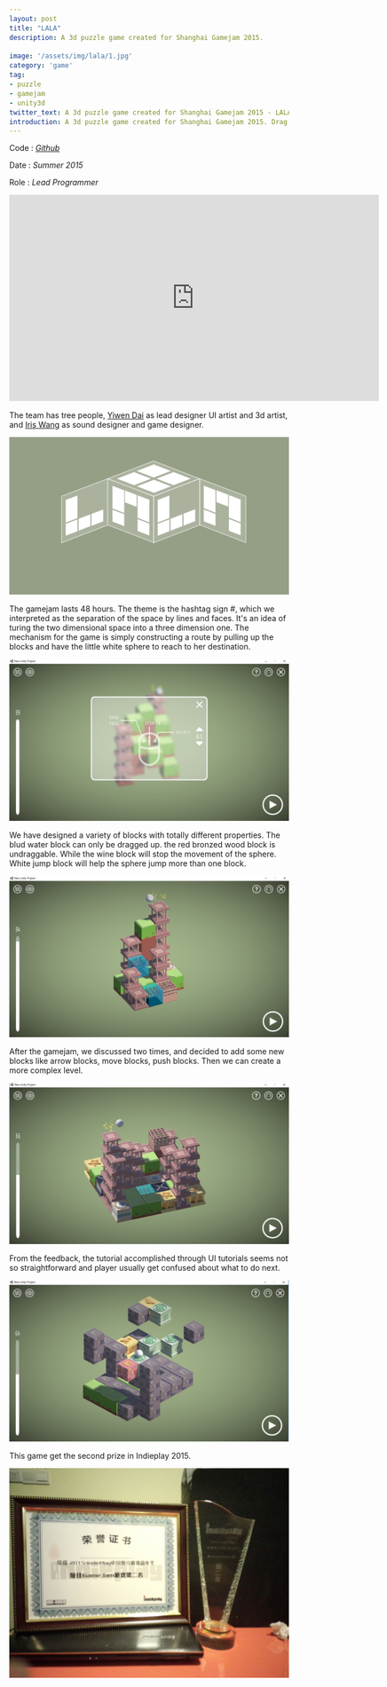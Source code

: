 ```yaml
---
layout: post
title: "LALA"
description: A 3d puzzle game created for Shanghai Gamejam 2015.

image: '/assets/img/lala/1.jpg'
category: 'game'
tag:
- puzzle
- gamejam
- unity3d
twitter_text: A 3d puzzle game created for Shanghai Gamejam 2015 - LALA made by Lind Chen. 
introduction: A 3d puzzle game created for Shanghai Gamejam 2015. Drag block to create a route for the sphere.
---
```


Code : *[Github](https://github.com/cozlind/LALA)*

Date : *Summer 2015*

Role : *Lead Programmer*

<iframe width="666" height="372" src="https://www.youtube.com/embed/kxW3wgC8fQo" frameborder="0" allow="autoplay; encrypted-media" allowfullscreen></iframe>

The team has tree people,  [Yiwen Dai](http://yiwen-dai.com/) as lead designer UI artist and 3d artist, and [Iris Wang](http://isis707.wixsite.com/wangbj) as sound designer and game designer.

![](/assets/img/lala/2.png)

The gamejam lasts 48 hours. The theme is the hashtag sign #, which we interpreted as the separation of the space by lines and faces. It's an idea of turing the two dimensional space into a three dimension one. The mechanism for the game is simply constructing a route by pulling up the blocks and have the little white sphere to reach to her destination. 

![](/assets/img/lala/5.jpg)

We have designed a variety of blocks with totally different properties. The blud water block can only be dragged up. the red bronzed wood block is undraggable. While the wine block will stop the movement of the sphere. White jump block will help the sphere jump more than one block.

![](/assets/img/lala/6.jpg)

After the gamejam, we discussed two times, and decided to add some new blocks like arrow blocks, move blocks, push blocks. Then we can create a more complex level.

![](/assets/img/lala/8.jpg)

From the feedback, the tutorial accomplished through UI tutorials seems not so straightforward and player usually get confused about what to do next.

![](/assets/img/lala/9.jpg)

This game get the second prize in Indieplay 2015.

![](/assets/img/lala/10.jpg)



